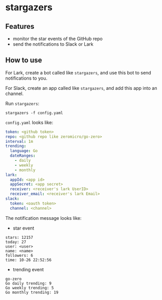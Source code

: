 # stargazers

## Features

- monitor the star events of the GitHub repo
- send the notifications to Slack or Lark

## How to use

For Lark, create a bot called like `stargazers`, and use this bot to send notifications to you.

For Slack, create an app called like `stargazers`, and add this app into an channel.

Run `stargazers`:

`stargazers -f config.yaml`

`config.yaml` looks like:

```yaml
token: <github token>
repo: <github repo like zeromicro/go-zero>
interval: 1m
trending:
  language: Go
  dateRanges:
    - daily
    - weekly
    - monthly
lark:
  appId: <app id>
  appSecret: <app secret>
  receiver: <receiver's lark UserID>
  receiver_email: <receiver's lark Email>
slack:
  token: <oauth token>
  channel: <channel>
```

The notification message looks like:

- star event
```
stars: 12157
today: 27
user: <user>
name: <name>
followers: 6
time: 10-26 22:52:56
```

- trending event
```
go-zero
Go daily trending: 9
Go weekly trending: 5
Go monthly trending: 19
```
